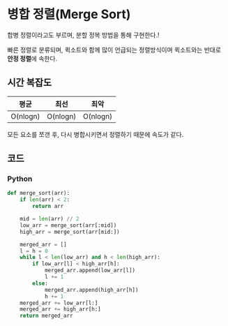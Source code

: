 # 병합 정렬(Merge Sort)

합병 정렬이라고도 부르며, 분할 정복 방법을 통해 구현한다.!

빠른 정렬로 분류되며, 퀵소트와 함께 많이 언급되는 정렬방식이며 퀵소트와는 반대로 **안정 정렬**에 속한다.

## 시간 복잡도
|평균|최선|최악|
|---|---|---|
|O(nlogn)|O(nlogn)|O(nlogn)|

모든 요소를 쪼갠 후, 다시 병합시키면서 정렬하기 때문에 속도가 같다.

## 코드

### Python 
```python
def merge_sort(arr):
    if len(arr) < 2:
        return arr

    mid = len(arr) // 2
    low_arr = merge_sort(arr[:mid])
    high_arr = merge_sort(arr[mid:])

    merged_arr = []
    l = h = 0
    while l < len(low_arr) and h < len(high_arr):
        if low_arr[l] < high_arr[h]:
            merged_arr.append(low_arr[l])
            l += 1
        else:
            merged_arr.append(high_arr[h])
            h += 1
    merged_arr += low_arr[l:]
    merged_arr += high_arr[h:]
    return merged_arr
```
